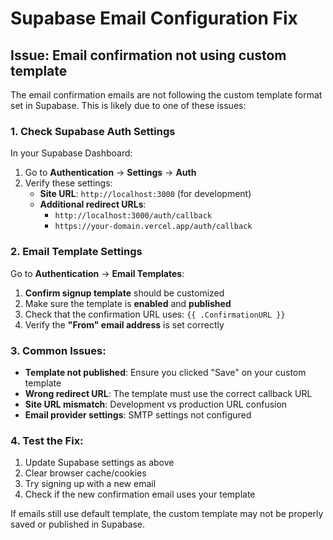 # Supabase Email Configuration Fix

## Issue: Email confirmation not using custom template

The email confirmation emails are not following the custom template format set in Supabase. This is likely due to one of these issues:

### 1. Check Supabase Auth Settings
In your Supabase Dashboard:

1. Go to **Authentication** → **Settings** → **Auth**
2. Verify these settings:
   - **Site URL**: `http://localhost:3000` (for development)
   - **Additional redirect URLs**: 
     - `http://localhost:3000/auth/callback`
     - `https://your-domain.vercel.app/auth/callback`

### 2. Email Template Settings
Go to **Authentication** → **Email Templates**:

1. **Confirm signup template** should be customized
2. Make sure the template is **enabled** and **published**
3. Check that the confirmation URL uses: `{{ .ConfirmationURL }}`
4. Verify the **"From" email address** is set correctly

### 3. Common Issues:

- **Template not published**: Ensure you clicked "Save" on your custom template
- **Wrong redirect URL**: The template must use the correct callback URL
- **Site URL mismatch**: Development vs production URL confusion
- **Email provider settings**: SMTP settings not configured

### 4. Test the Fix:

1. Update Supabase settings as above
2. Clear browser cache/cookies
3. Try signing up with a new email
4. Check if the new confirmation email uses your template

If emails still use default template, the custom template may not be properly saved or published in Supabase.
